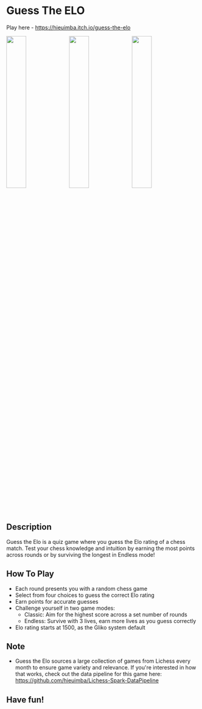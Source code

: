 # Guess The ELO
Play here - https://hieuimba.itch.io/guess-the-elo

<p float="left">
  <img src="https://github.com/user-attachments/assets/1ebf474a-65d4-455a-bf56-f831978bd95b" width="32%" /> 
  <img src="https://github.com/user-attachments/assets/22439375-7ff7-4d54-9587-2025f117a835" width="32%" /> 
  <img src="https://github.com/user-attachments/assets/aaa6f225-e1e7-4b4c-b136-f47646edc3ad" width="32%" />
</p>

## Description
Guess the Elo is a quiz game where you guess the Elo rating of a chess match. Test your chess knowledge and intuition by earning the most points across rounds or by surviving the longest in Endless mode!

## How To Play
- Each round presents you with a random chess game
- Select from four choices to guess the correct Elo rating 
- Earn points for accurate guesses
- Challenge yourself in two game modes:
  - Classic: Aim for the highest score across a set number of rounds
  - Endless: Survive with 3 lives, earn more lives as you guess correctly
- Elo rating starts at 1500, as the Gliko system default

## Note 
- Guess the Elo sources a large collection of games from Lichess every month to ensure game variety and relevance. If you're interested in how that works, check out the data pipeline for this game here: https://github.com/hieuimba/Lichess-Spark-DataPipeline

  
## Have fun!
